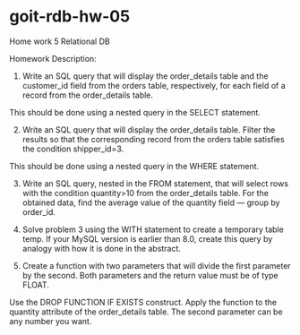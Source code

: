 # goit-rdb-hw-05
Home work 5 Relational DB

Homework Description:

1. Write an SQL query that will display the order_details table and the customer_id field from the orders table, respectively, for each field of a record from the order_details table.

This should be done using a nested query in the SELECT statement.

2. Write an SQL query that will display the order_details table. Filter the results so that the corresponding record from the orders table satisfies the condition shipper_id=3.

This should be done using a nested query in the WHERE statement.

3. Write an SQL query, nested in the FROM statement, that will select rows with the condition quantity>10 from the order_details table. For the obtained data, find the average value of the quantity field — group by order_id.

4. Solve problem 3 using the WITH statement to create a temporary table temp. If your MySQL version is earlier than 8.0, create this query by analogy with how it is done in the abstract.

5. Create a function with two parameters that will divide the first parameter by the second. Both parameters and the return value must be of type FLOAT.

Use the DROP FUNCTION IF EXISTS construct. Apply the function to the quantity attribute of the order_details table. The second parameter can be any number you want.
